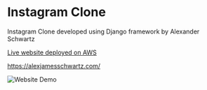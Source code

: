 # Instagram Clone
Instagram Clone developed using Django framework by Alexander Schwartz

[Live website deployed on AWS](https://alexjamesschwartz.com/)

https://alexjamesschwartz.com/


![Website Demo](/screenshots/demo.gif "Website Demo")
